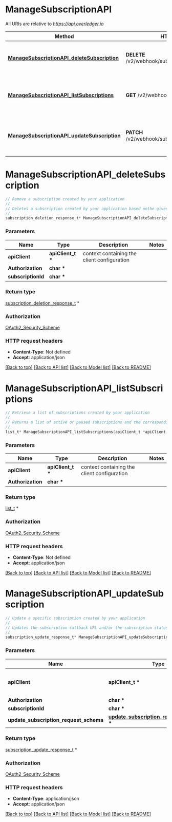 # ManageSubscriptionAPI

All URIs are relative to *https://api.overledger.io*

Method | HTTP request | Description
------------- | ------------- | -------------
[**ManageSubscriptionAPI_deleteSubscription**](ManageSubscriptionAPI.md#ManageSubscriptionAPI_deleteSubscription) | **DELETE** /v2/webhook/subscription/{subscriptionId} | Remove a subscription created by your application
[**ManageSubscriptionAPI_listSubscriptions**](ManageSubscriptionAPI.md#ManageSubscriptionAPI_listSubscriptions) | **GET** /v2/webhook/subscriptions | Retrieve a list of subscriptions created by your application
[**ManageSubscriptionAPI_updateSubscription**](ManageSubscriptionAPI.md#ManageSubscriptionAPI_updateSubscription) | **PATCH** /v2/webhook/subscription/{subscriptionId} | Update a specific subscription created by your application


# **ManageSubscriptionAPI_deleteSubscription**
```c
// Remove a subscription created by your application
//
// Deletes a subscription created by your application based onthe given Subscription ID. Deleting a subscription will stop updates being sent to the requested callback URL
//
subscription_deletion_response_t* ManageSubscriptionAPI_deleteSubscription(apiClient_t *apiClient, char * Authorization, char * subscriptionId);
```

### Parameters
Name | Type | Description  | Notes
------------- | ------------- | ------------- | -------------
**apiClient** | **apiClient_t \*** | context containing the client configuration |
**Authorization** | **char \*** |  | 
**subscriptionId** | **char \*** |  | 

### Return type

[subscription_deletion_response_t](subscription_deletion_response.md) *


### Authorization

[OAuth2_Security_Scheme](../README.md#OAuth2_Security_Scheme)

### HTTP request headers

 - **Content-Type**: Not defined
 - **Accept**: application/json

[[Back to top]](#) [[Back to API list]](../README.md#documentation-for-api-endpoints) [[Back to Model list]](../README.md#documentation-for-models) [[Back to README]](../README.md)

# **ManageSubscriptionAPI_listSubscriptions**
```c
// Retrieve a list of subscriptions created by your application
//
// Returns a list of active or paused subscriptions and the corresponding Subscription IDs that were created by your application
//
list_t* ManageSubscriptionAPI_listSubscriptions(apiClient_t *apiClient, char * Authorization);
```

### Parameters
Name | Type | Description  | Notes
------------- | ------------- | ------------- | -------------
**apiClient** | **apiClient_t \*** | context containing the client configuration |
**Authorization** | **char \*** |  | 

### Return type

[list_t](list_subscription_response_schema.md) *


### Authorization

[OAuth2_Security_Scheme](../README.md#OAuth2_Security_Scheme)

### HTTP request headers

 - **Content-Type**: Not defined
 - **Accept**: application/json

[[Back to top]](#) [[Back to API list]](../README.md#documentation-for-api-endpoints) [[Back to Model list]](../README.md#documentation-for-models) [[Back to README]](../README.md)

# **ManageSubscriptionAPI_updateSubscription**
```c
// Update a specific subscription created by your application
//
// Updates the subscription callback URL and/or the subscription status to be either active or track only for the given Subscription ID. Updating the status to be track only will pause updates being sent to the requested callback URL
//
subscription_update_response_t* ManageSubscriptionAPI_updateSubscription(apiClient_t *apiClient, char * Authorization, char * subscriptionId, update_subscription_request_schema_t * update_subscription_request_schema);
```

### Parameters
Name | Type | Description  | Notes
------------- | ------------- | ------------- | -------------
**apiClient** | **apiClient_t \*** | context containing the client configuration |
**Authorization** | **char \*** |  | 
**subscriptionId** | **char \*** |  | 
**update_subscription_request_schema** | **[update_subscription_request_schema_t](update_subscription_request_schema.md) \*** |  | 

### Return type

[subscription_update_response_t](subscription_update_response.md) *


### Authorization

[OAuth2_Security_Scheme](../README.md#OAuth2_Security_Scheme)

### HTTP request headers

 - **Content-Type**: application/json
 - **Accept**: application/json

[[Back to top]](#) [[Back to API list]](../README.md#documentation-for-api-endpoints) [[Back to Model list]](../README.md#documentation-for-models) [[Back to README]](../README.md)

